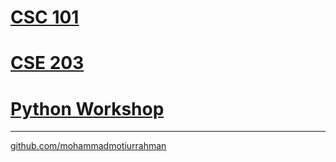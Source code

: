 # [CSC 101](https://mohammadmotiurrahman.github.io/csc101)
# [CSE 203](https://mohammadmotiurrahman.github.io/cse203)
# [Python Workshop](https://mohammadmotiurrahman.github.io/python)

* * *

[github.com/mohammadmotiurrahman](https://github.com/mohammadmotiurrahman)
